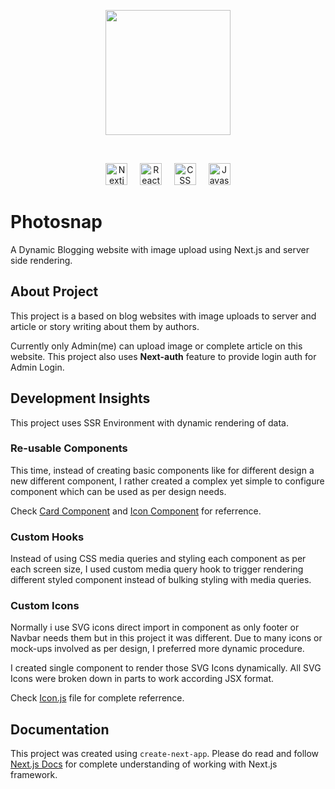 <p align="center">
  <img src="https://img.shields.io/github/deployments/sushantgwr87/PhotoSnap/production?&labelColor=000000&label=Vercel&logo=Vercel&style=for-the-badge" width="200" />
</p>
&nbsp; 

<p align="center">
  <img src="https://img.shields.io/badge/-Nextjs-black?style=for-the-badge&logo=nextdotjs" alt="Nextjs" height="35">
  &nbsp; &nbsp; 
  <img src="https://img.shields.io/badge/-Reactjs-fafafa?style=for-the-badge&logo=react&logoColor=blue" alt="Reactjs" height="35">
  &nbsp; &nbsp; 
  <img src="https://img.shields.io/badge/-CSS3-1572B6?style=for-the-badge&logo=css3" alt="CSS" height="35">
  &nbsp; &nbsp; 
  <img src="https://img.shields.io/badge/-JavaScript-black?style=for-the-badge&logo=javascript" alt="Javascript" height="35">
</p>

# Photosnap

A Dynamic Blogging website with image upload using Next.js and server side rendering.

## About Project

This project is a based on blog websites with image uploads to server and article or story writing about them by authors.

Currently only Admin(me) can upload image or complete article on this website. This project also uses **Next-auth** feature to provide login auth for Admin Login.
## Development Insights

This project uses SSR Environment with dynamic rendering of data.

### Re-usable Components

This time, instead of creating basic components like for different design a new different component, I rather created a complex yet simple to configure component which can be used as per design needs.

Check [Card Component](https://github.com/sushantgwr87/PhotoSnap/blob/main/src/components/Card.js) and [Icon Component](https://github.com/sushantgwr87/PhotoSnap/blob/main/src/components/Icon.js) for referrence.

### Custom Hooks

Instead of using CSS media queries and styling each component as per each screen size, I used custom media query hook to trigger rendering different styled component instead of bulking styling with media queries.

### Custom Icons

Normally i use SVG icons direct import in component as only footer or Navbar needs them but in this project it was different. Due to many icons or mock-ups involved as per design, I preferred more dynamic procedure.

I created single component to render those SVG Icons dynamically. All SVG Icons were broken down in parts to work according JSX format.

Check [Icon.js](https://github.com/sushantgwr87/PhotoSnap/blob/main/src/components/Icon.js) file for complete referrence.

## Documentation

This project was created using `create-next-app`. Please do read and follow [Next.js Docs](https://nextjs.org/docs) for complete understanding of working with Next.js framework.
